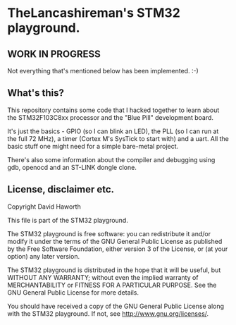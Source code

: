 # TheLancashireman's STM32 playground.

## WORK IN PROGRESS

Not everything that's mentioned below has been implemented. :-)

## What's this?

This repository contains some code that I hacked together to learn about the STM32F103C8xx processor
and the "Blue Pill" development board.

It's just the basics - GPIO (so I can blink an LED), the PLL (so I can run at the full 72 MHz),
a timer (Cortex M's SysTick to start with) and a uart. All the basic stuff one might need for
a simple bare-metal project.

There's also some information about the compiler and debugging using gdb, openocd and an ST-LINK dongle clone.


## License, disclaimer etc.

Copyright David Haworth

This file is part of the STM32 playground.

The STM32 playground is free software: you can redistribute it and/or modify
it under the terms of the GNU General Public License as published by
the Free Software Foundation, either version 3 of the License, or
(at your option) any later version.

The STM32 playground is distributed in the hope that it will be useful,
but WITHOUT ANY WARRANTY; without even the implied warranty of
MERCHANTABILITY or FITNESS FOR A PARTICULAR PURPOSE.  See the
GNU General Public License for more details.

You should have received a copy of the GNU General Public License
along with the STM32 playground.  If not, see <http://www.gnu.org/licenses/>.

